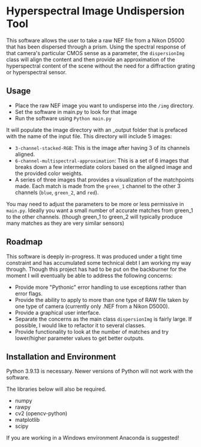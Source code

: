 # Hyperspectral Image Undispersion Tool

This software allows the user to take a raw NEF file from a Nikon D5000 that has been dispersed through a prism. Using the spectral response of that camera's particular CMOS sense as a parameter, the `dispersionImg` class will align the content and then provide an approximation of the hyperspectral content of the scene without the need for a diffraction grating or hyperspectral sensor.

## Usage
- Place the raw NEF image you want to undisperse into the `/img` directory.
- Set the software in main.py to look for that image
- Run the software using `Python main.py`

It will populate the image directory with an _output folder that is prefaced with the name of the input file. This directory will include 5 images:
- `3-channel-stacked-RGB`: This is the image after having 3 of its channels aligned.
- `6-channel-multispectral-approximation`: This is a set of 6 images that breaks down a few intermediate colors based on the aligned image and the provided color weights.
- A series of three images that provides a visualization of the matchpoints made. Each match is made from the `green_1` channel to the other 3 channels (`blue`, `green_2`, and `red`).

You may need to adjust the parameters to be more or less permissive in `main.py`. Ideally you want a small number of accurate matches from green_1 to the other channels. (though green_1 to green_2 will typically produce many matches as they are very similar sensors)

## Roadmap

This software is deeply in-progress. It was produced under a tight time constraint and has accumulated some technical debt I am working my way through. Though this project has had to be put on the backburner for the moment I will eventually be able to address the following concerns:

- Provide more "Pythonic" error handling to use exceptions rather than error flags.
- Provide the ability to apply to more than one type of RAW file taken by one type of camera (currently only .NEF from a Nikon D5000).
- Provide a graphical user interface.
- Separate the concerns as the main class `dispersionImg` is fairly large. If possible, I would like to refactor it to several classes.
- Provide functionality to look at the number of matches and try lower/higher parameter values to get better outputs.

## Installation and Environment

Python 3.9.13 is necessary. Newer versions of Python will not work with the software.

The libraries below will also be required.

- numpy
- rawpy
- cv2 (opencv-python)
- matplotlib
- scipy

If you are working in a Windows environment Anaconda is suggested!